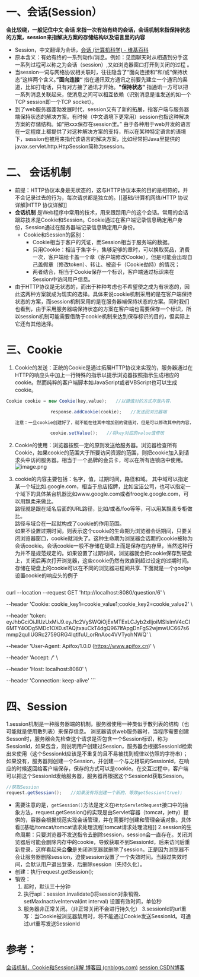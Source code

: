 # 一、会话(Session）
**会比较绕，一般记住中文 会话 来指一次有始有终的会话，会话机制来指保持状态的方案，session来指解决方案的存储结构以及语言里的内容**
- Session，中文翻译为会话，[会话 (计算机科学) - 维基百科](https://zh.wikipedia.org/wiki/%E4%BC%9A%E8%AF%9D_(%E8%AE%A1%E7%AE%97%E6%9C%BA%E7%A7%91%E5%AD%A6))
- 原本含义：有始有终的一系列动作/消息。例如：见面聊天时从相遇到分手这一系列过程可以称之为会话（session）,又如浏览器窗口打开到关闭的过程 。
- 当session一词与网络协议相关联时，往往隐含了“面向连接和”和/或“保持状态”这样两个含义。**”面向连接“** 指在通讯双方通讯之前要先建立一个通讯的渠道，比如打电话，只有对方接了通讯才开始。**"保持状态"** 指通讯一方可以把一系列消息关联起来，使消息之间可以相互依赖（识别消息是谁发送的如一个TCP session即一个TCP socket）。
- 到了web服务器蓬勃发展时代，session又有了新的拓展，指客户端与服务器端保持状态的解决方案。有时候（中文语境下更常用）session也指这种解决方案的存储结构。如“把xxx保存在session里。”  由于各种用于web开发的语言在一定程度上都提供了对这种解决方案的支持，所以在某种特定语言的语境下，session也被用来指代该语言的解决方案，比如经常把Java里提供的javax.servlet.http.HttpSession简称为session。
# 二、 会话机制
- 前提：HTTP协议本身是无状态的，这与HTTP协议本来的目的是相符的，并不会记录过去的行为，每次请求都是独立的。[[基础/计算机网络/HTTP 协议详解|HTTP 协议详解]]
- **会话机制** 是Web程序中常用的技术，用来跟踪用户的这个会话。常用的会话跟踪技术是Cookie和Session。Cookie通过在客户端记录信息确定用户身份，Session通过在服务器端记录信息确定用户身份。
	- Cookie和Session的区别：
		- Cookie相当于客户的凭证，而Session相当于服务端的数据。
		- 只用Cookie：相当于集字卡，集够足够的章时，可以换取奖品，消费一次，客户端给卡盖一个章（客户端修改Cookie），但是可能会出现自己盖假章（修改token）、转让、被盗卡（Cookie劫持）的情况；
		- 两者结合，相当于Cookie保存一个标识，客户端通过标识来在Session中访问用户信息。
- 由于HTTP协议是无状态的，而出于种种考虑也不希望使之成为有状态的，因此这两种方案就成为现实的选择。具体来说cookie机制采用的是在客户端保持状态的方案，而session机制采用的是在服务器端保持状态的方案。同时我们也看到，由于采用服务器端保持状态的方案在客户端也需要保存一个标识，所以session机制可能需要借助于cookie机制来达到保存标识的目的，但实际上它还有其他选择。
# 三、Cookie
1. Cookie的发送：正统的Cookie是通过拓展HTTP协议来实现的，服务器通过在HTTP的响应头中加上一行特殊的指示以提示浏览器按照指示生成相应的cookie。然而纯粹的客户端脚本如JavaScript或者VBScript也可以生成cookie。
```java
Cookie cookie = new Cookie(key,value);　　//以键值对的方式存放内容，

　　　　　　　　　　response.addCookie(cookie);　　//发送回浏览器端

　　注意：一旦cookie创建好了，就不能在往其中增加别的键值对，但是可以修改其中的内容，

　　　　　　　　　　cookie.setValue();　　//将key对应的value值修改
```
2. Cookie的使用：浏览器按照一定的原则发送给服务器。浏览器检查所有Cookie，如果cookie的范围大于所要访问资源的范围，则把cookie加入到请求头中访问服务器。相当于一个品牌的会员卡，可以在所有连锁店中使用。
![image.png](https://cdn.jsdelivr.net/gh/mydy930657303/djcPicture/202307060904609.png)

3. cookie的内容主要包括：名字，值，过期时间，路径和域。
	其中域可以指定某一个域比如.google.com，相当于总店招牌，比如宝洁公司，也可以指定一个域下的具体某台机器比如www.google.com或者froogle.google.com，可以用飘柔来做比。  
	路径就是跟在域名后面的URL路径，比如/或者/foo等等，可以用某飘柔专柜做比。  
	路径与域合在一起就构成了cookie的作用范围。  
	如果不设置过期时间，则表示这个cookie的生命期为浏览器会话期间，只要关闭浏览器窗口，cookie就消失了。这种生命期为浏览器会话期的cookie被称为会话cookie。会话cookie一般不存储在硬盘上而是保存在内存里，当然这种行为并不是规范规定的。如果设置了过期时间，浏览器就会把cookie保存到硬盘上，关闭后再次打开浏览器，这些cookie仍然有效直到超过设定的过期时间。存储在硬盘上的cookie可以在不同的浏览器进程间共享.
	下面就是一个goolge设置cookie的响应头的例子
	```java
curl --location --request GET 'http://localhost:8080/question/6' \

--header 'Cookie: cookie_key1=cookie_value1;cookie_key2=cookie_value2' \

--header 'token: eyJhbGciOiJIUzUxMiJ9.eyJ1c2VySWQiOjExMTExLCJyb2xlIjoiMSIsImV4cCI6MTY4ODg5MDc1OX0.sTAQjtxauCkT4dgQ967lfApgDnFgS2wjmwUC667s6mmp2quIlUGRc2759GRG4IqtlfuU_orRnAoc4VVTyohNWQ' \

--header 'User-Agent: Apifox/1.0.0 (https://www.apifox.cn)' \

--header 'Accept: */*' \

--header 'Host: localhost:8080' \

--header 'Connection: keep-alive'
    ```
# 四、Session
1.session机制是一种服务器端的机制，服务器使用一种类似于散列表的结构（也可能就是使用散列表）来保存信息。
浏览器请求web服务器时，当程序需要创建Sesson时，服务器会先检查这个请求是否包含一个Session标识，称为SessionId，如果包含，则说明用户创建过Session，服务器会根据SessionId检索出来使用（这个SessionId应该是不重复的且不易被找到规律以仿照的字符串）；如果没有，服务器则创建一个Session，并创建一个与之相联的SessionId，在响应的时候返回给客户端保存，保存的方式可以是cookie。在交互过程中，客户端可以把这个SessionId发给服务器，服务器再根据这个SessionId获取Session。
```java
//获取Session
request.getSession();　　//如果没有将创建一个新的，等效getSession(true);
```
- 需要注意的是，`getSession()`方法是定义在`HttpServletRequest`接口中的抽象方法，request.getSession()的实现是由Servlet容器（tomcat，jetty）提供的，容器会根据规范实现会话管理，并在需要时创建和管理会话对象。具体看[[基础/tomcat/tomcat请求处理流程|tomcat请求处理流程]]
2.session的生命周期：只要浏览器不发送指令去删除session，session会一直存在。关闭浏览器后可能会删除内存中的cookie，导致获取不到SessionId，后来访问后重新登录，这样看起来会**像**是关闭浏览器就删除了session。正是因为浏览器不会让服务器删除session，迫使session设置了一个失效时间。当超过失效时间，会默认用户退出登录，后删除session（先持久化）。
- 创建：执行request.getSession();
- 销毁：
	1. 超时，默认三十分钟
	2. 执行api：session.invalidate()将session对象销毁、setMaxInactiveInterval(int interval) 设置有效时间，单位秒
	3. 服务器非正常关闭。（非正常关闭不会进行持久化）
3.sessionId的url重写：当Cookie被浏览器禁用时，将不能通过Cookie发送SessionId。可通过url重写发送SessionId

# 参考：
[会话机制，Cookie和Session详解 博客园 (cnblogs.com)](https://www.cnblogs.com/whgk/p/6422391.html)
[session CSDN博客](https://blog.csdn.net/keda8997110/article/details/16922815)

